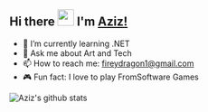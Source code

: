 ## Hi there <img src="https://github.com/TheDudeThatCode/TheDudeThatCode/blob/master/Assets/Hi.gif" width="29px"> I'm [Aziz!](https://www.linkedin.com/in/azidrama/)

- 🌱 I’m currently learning .NET
- 💬 Ask me about Art and Tech
- 📫 How to reach me: fireydragon1@gmail.com
- 🎮 Fun fact: I love to play FromSoftware Games

![Aziz's github stats](https://github-readme-stats.vercel.app/api?username=Azidama&show_icons=true&hide_border=true&count_private=true)
